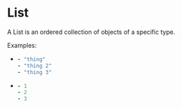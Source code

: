 # List

A List is an ordered collection of objects of a specific type.

Examples:
* ```yml
  - "thing"
  - "thing 2"
  - "thing 3"
  ```
* ```yml
  - 1
  - 2
  - 3
  ```
